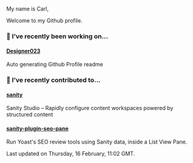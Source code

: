 My name is Carl,

Welcome to my Github profile.

### 🔭 I’ve recently been working on...

#### [Designer023](https://github.com/Designer023/Designer023) 
Auto generating Github Profile readme


### 🖖 I’ve recently contributed to...

#### [sanity](https://github.com/sanity-io/sanity) 
Sanity Studio – Rapidly configure content workspaces powered by structured content

#### [sanity-plugin-seo-pane](https://github.com/sanity-io/sanity-plugin-seo-pane) 
Run Yoast&#39;s SEO review tools using Sanity data, inside a List View Pane.


Last updated on Thursday, 16 February, 11:02 GMT.